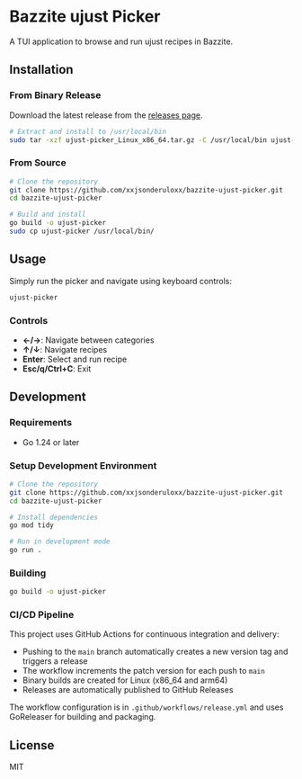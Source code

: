 # Bazzite ujust Picker

A TUI application to browse and run ujust recipes in Bazzite.

## Installation

### From Binary Release

Download the latest release from the [releases page](https://github.com/xxjsonderuloxx/bazzite-ujust-picker/releases).

```bash
# Extract and install to /usr/local/bin
sudo tar -xzf ujust-picker_Linux_x86_64.tar.gz -C /usr/local/bin ujust-picker
```

### From Source

```bash
# Clone the repository
git clone https://github.com/xxjsonderuloxx/bazzite-ujust-picker.git
cd bazzite-ujust-picker

# Build and install
go build -o ujust-picker
sudo cp ujust-picker /usr/local/bin/
```

## Usage

Simply run the picker and navigate using keyboard controls:

```bash
ujust-picker
```

### Controls

- **←/→**: Navigate between categories
- **↑/↓**: Navigate recipes
- **Enter**: Select and run recipe
- **Esc/q/Ctrl+C**: Exit

## Development

### Requirements

- Go 1.24 or later

### Setup Development Environment

```bash
# Clone the repository
git clone https://github.com/xxjsonderuloxx/bazzite-ujust-picker.git
cd bazzite-ujust-picker

# Install dependencies
go mod tidy

# Run in development mode
go run .
```

### Building

```bash
go build -o ujust-picker
```

### CI/CD Pipeline

This project uses GitHub Actions for continuous integration and delivery:

- Pushing to the `main` branch automatically creates a new version tag and triggers a release
- The workflow increments the patch version for each push to `main`
- Binary builds are created for Linux (x86_64 and arm64)
- Releases are automatically published to GitHub Releases

The workflow configuration is in `.github/workflows/release.yml` and uses GoReleaser for building and packaging.

## License

MIT
